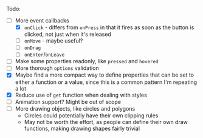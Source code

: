 Todo:
- [ ] More event callbacks
	- [x] `onClick` - differs from `onPress` in that it fires as soon as the button is clicked, not just when it's released
	- [ ] `onMove` - maybe useful?
	- [ ] `onDrag`
	- [ ] `onEnter`/`onLeave`
- [ ] Make some properties readonly, like `pressed` and `hovered`
- [ ] More thorough `options` validation
- [x] Maybe find a more compact way to define properties that can be set to either a function or a value, since this is a common pattern I'm repeating a lot
- [x] Reduce use of `get` function when dealing with styles
- [ ] Animation support? Might be out of scope
- [ ] More drawing objects, like circles and polygons
	- Circles could potentially have their own clipping rules
	- May not be worth the effort, as people can define their own draw functions, making drawing shapes fairly trivial
